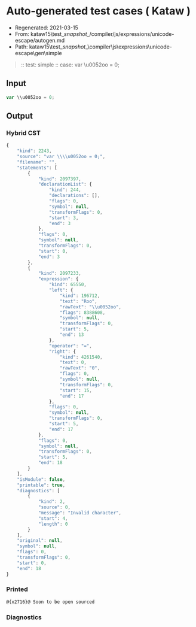 # Auto-generated test cases ( Kataw )
- Regenerated: 2021-03-15
- From: kataw15\test\__snapshot__/compiler/js/expressions/unicode-escape/autogen.md
- Path: kataw15\test\__snapshot__\compiler\js\expressions\unicode-escape\gen\simple
> :: test: simple
> :: case: var \\u0052oo = 0;
## Input

`````js
var \\u0052oo = 0;
`````

## Output

### Hybrid CST

```javascript
{
    "kind": 2243,
    "source": "var \\\\u0052oo = 0;",
    "filename": "",
    "statements": [
        {
            "kind": 2097397,
            "declarationList": {
                "kind": 244,
                "declarations": [],
                "flags": 0,
                "symbol": null,
                "transformFlags": 0,
                "start": 3,
                "end": 3
            },
            "flags": 0,
            "symbol": null,
            "transformFlags": 0,
            "start": 0,
            "end": 3
        },
        {
            "kind": 2097233,
            "expression": {
                "kind": 65550,
                "left": {
                    "kind": 196712,
                    "text": "Roo",
                    "rawText": "\\u0052oo",
                    "flags": 8388608,
                    "symbol": null,
                    "transformFlags": 0,
                    "start": 5,
                    "end": 13
                },
                "operator": "=",
                "right": {
                    "kind": 4261540,
                    "text": 0,
                    "rawText": "0",
                    "flags": 0,
                    "symbol": null,
                    "transformFlags": 0,
                    "start": 15,
                    "end": 17
                },
                "flags": 0,
                "symbol": null,
                "transformFlags": 0,
                "start": 5,
                "end": 17
            },
            "flags": 0,
            "symbol": null,
            "transformFlags": 0,
            "start": 5,
            "end": 18
        }
    ],
    "isModule": false,
    "printable": true,
    "diagnostics": [
        {
            "kind": 2,
            "source": 0,
            "message": "Invalid character",
            "start": 4,
            "length": 0
        }
    ],
    "original": null,
    "symbol": null,
    "flags": 0,
    "transformFlags": 0,
    "start": 0,
    "end": 18
}
```

### Printed

```javascript
@{x2716}@ Soon to be open sourced
```

### Diagnostics

```javascript

```

